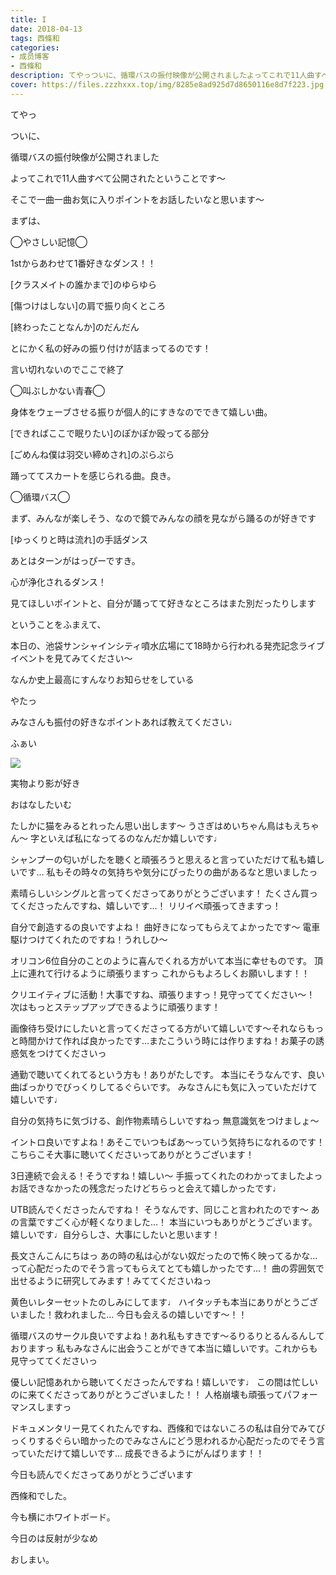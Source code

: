 ```yaml
---
title: I
date: 2018-04-13
tags: 西條和
categories: 
- 成员博客
- 西條和
description: てやっついに、循環バスの振付映像が公開されましたよってこれで11人曲すべて公開されたということです〜そこで一...
cover: https://files.zzzhxxx.top/img/8285e8ad925d7d8650116e8d7f223.jpg 
---
```










てやっ






ついに、









循環バスの振付映像が公開されました









よってこれで11人曲すべて公開されたということです〜









そこで一曲一曲お気に入りポイントをお話したいなと思います〜









まずは、






◯やさしい記憶◯




1stからあわせて1番好きなダンス！！



[クラスメイトの誰かまで]のゆらゆら

[傷つけはしない]の肩で振り向くところ

[終わったことなんか]のだんだん


とにかく私の好みの振り付けが詰まってるのです！


言い切れないのでここで終了






◯叫ぶしかない青春◯



身体をウェーブさせる振りが個人的にすきなのでできて嬉しい曲。

[できればここで眠りたい]のぽかぽか殴ってる部分

[ごめんね僕は羽交い締めされ]のぷらぷら




踊っててスカートを感じられる曲。良き。







◯循環バス◯


まず、みんなが楽しそう、なので鏡でみんなの顔を見ながら踊るのが好きです


[ゆっくりと時は流れ]の手話ダンス

あとはターンがはっぴーですき。



心が浄化されるダンス！









見てほしいポイントと、自分が踊ってて好きなところはまた別だったりします









ということをふまえて、







本日の、池袋サンシャインシティ噴水広場にて18時から行われる発売記念ライブイベントを見てみてください〜







なんか史上最高にすんなりお知らせをしている








やたっ










みなさんも振付の好きなポイントあれば教えてください♩










ふぁい

![](https://files.zzzhxxx.top/img/8285e8ad925d7d8650116e8d7f223.jpg)










実物より影が好き










おはなしたいむ






たしかに猫をみるとれったん思い出します〜
うさぎはめいちゃん鳥はもえちゃん〜
字といえば私になってるのなんだか嬉しいです♩




シャンプーの匂いがしたを聴くと頑張ろうと思えると言っていただけて私も嬉しいです…
私もその時々の気持ちや気分にぴったりの曲があるなと思いましたっ





素晴らしいシングルと言ってくださってありがとうございます！
たくさん買ってくださったんですね、嬉しいです…！
リリイベ頑張ってきますっ！



自分で創造するの良いですよね！
曲好きになってもらえてよかったです〜
電車駆けつけてくれたのですね！うれしひ〜






オリコン6位自分のことのように喜んでくれる方がいて本当に幸せものです。
頂上に連れて行けるように頑張りますっ
これからもよろしくお願いします！！





クリエイティブに活動！大事ですね、頑張りますっ！見守っててください〜！
次はもっとステップアップできるように頑張ります！





画像待ち受けにしたいと言ってくださってる方がいて嬉しいです〜それならもっと時間かけて作れば良かったです…またこういう時には作りますね！お菓子の誘惑気をつけてくださいっ





通勤で聴いてくれてるという方も！ありがたしです。
本当にそうなんです、良い曲ばっかりでびっくりしてるぐらいです。
みなさんにも気に入っていただけて嬉しいです♩






自分の気持ちに気づける、創作物素晴らしいですねっ
無意識気をつけましょ〜





イントロ良いですよね！あそこでいつもぱあ〜っていう気持ちになれるのです！
こちらこそ大事に聴いてくださいってありがとうございます！





3日連続で会える！そうですね！嬉しい〜
手振ってくれたのわかってましたよっ
お話できなかったの残念だったけどちらっと会えて嬉しかったです♩





UTB読んでくださったんですね！
そうなんです、同じこと言われたのです〜
あの言葉ですごく心が軽くなりました…！
本当にいつもありがとうございます。嬉しいです♩自分らしさ、大事にしたいと思います！





長文さんこんにちはっ
あの時の私は心がない奴だったので怖く映ってるかな…って心配だったのでそう言ってもらえてとても嬉しかったです…！
曲の雰囲気で出せるように研究してみます！みててくださいねっ





黄色いレターセットたのしみにしてます♩
ハイタッチも本当にありがとうございました！救われました…
今日も会えるの嬉しいです〜！！




循環バスのサークル良いですよね！あれ私もすきです〜るりるりとるんるんしておりますっ
私もみなさんに出会うことができて本当に嬉しいです。これからも見守っててくださいっ





優しい記憶あれから聴いてくださったんですね！嬉しいです♩
この間は忙しいのに来てくださってありがとうございました！！
人格崩壊も頑張ってパフォーマンスしますっ





ドキュメンタリー見てくれたんですね、西條和ではないころの私は自分でみてびっくりするぐらい暗かったのでみなさんにどう思われるか心配だったのでそう言っていただけて嬉しいです…
成長できるようにがんばります！！








今日も読んでくださってありがとうございます







西條和でした。








今も横にホワイトボード。






今日のは反射が少なめ








おしまい。


